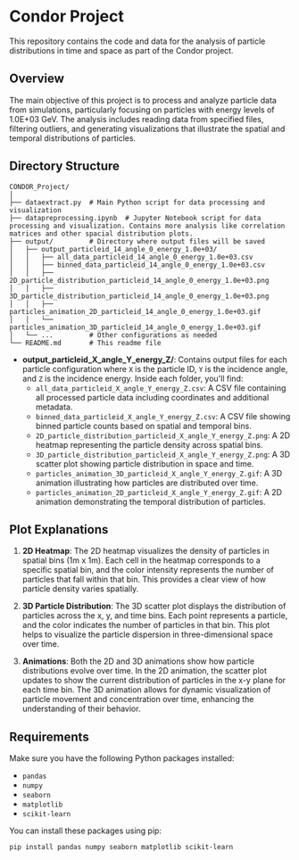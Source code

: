# Condor Project

This repository contains the code and data for the analysis of particle distributions in time and space as part of the Condor project.

## Overview

The main objective of this project is to process and analyze particle data from simulations, particularly focusing on particles with energy levels of 1.0E+03 GeV. The analysis includes reading data from specified files, filtering outliers, and generating visualizations that illustrate the spatial and temporal distributions of particles.

## Directory Structure

```
CONDOR_Project/
│
├── dataextract.py  # Main Python script for data processing and visualization
├── datapreprocessing.ipynb  # Jupyter Notebook script for data processing and visualization. Contains more analysis like correlation matrices and other spacial distribution plots.
├── output/         # Directory where output files will be saved
│   ├── output_particleid_14_angle_0_energy_1.0e+03/
│   │   ├── all_data_particleid_14_angle_0_energy_1.0e+03.csv
│   │   ├── binned_data_particleid_14_angle_0_energy_1.0e+03.csv
│   │   ├── 2D_particle_distribution_particleid_14_angle_0_energy_1.0e+03.png
│   │   ├── 3D_particle_distribution_particleid_14_angle_0_energy_1.0e+03.png
│   │   ├── particles_animation_2D_particleid_14_angle_0_energy_1.0e+03.gif
│   │   └── particles_animation_3D_particleid_14_angle_0_energy_1.0e+03.gif
│   └── ...         # Other configurations as needed
└── README.md       # This readme file
```

- **output_particleid_X_angle_Y_energy_Z/**: Contains output files for each particle configuration where `X` is the particle ID, `Y` is the incidence angle, and `Z` is the incidence energy. Inside each folder, you'll find:
  - `all_data_particleid_X_angle_Y_energy_Z.csv`: A CSV file containing all processed particle data including coordinates and additional metadata.
  - `binned_data_particleid_X_angle_Y_energy_Z.csv`: A CSV file showing binned particle counts based on spatial and temporal bins.
  - `2D_particle_distribution_particleid_X_angle_Y_energy_Z.png`: A 2D heatmap representing the particle density across spatial bins.
  - `3D_particle_distribution_particleid_X_angle_Y_energy_Z.png`: A 3D scatter plot showing particle distribution in space and time.
  - `particles_animation_3D_particleid_X_angle_Y_energy_Z.gif`: A 3D animation illustrating how particles are distributed over time.
  - `particles_animation_2D_particleid_X_angle_Y_energy_Z.gif`: A 2D animation demonstrating the temporal distribution of particles.

## Plot Explanations

1. **2D Heatmap**: The 2D heatmap visualizes the density of particles in spatial bins (1m x 1m). Each cell in the heatmap corresponds to a specific spatial bin, and the color intensity represents the number of particles that fall within that bin. This provides a clear view of how particle density varies spatially.

2. **3D Particle Distribution**: The 3D scatter plot displays the distribution of particles across the x, y, and time bins. Each point represents a particle, and the color indicates the number of particles in that bin. This plot helps to visualize the particle dispersion in three-dimensional space over time.

3. **Animations**: Both the 2D and 3D animations show how particle distributions evolve over time. In the 2D animation, the scatter plot updates to show the current distribution of particles in the x-y plane for each time bin. The 3D animation allows for dynamic visualization of particle movement and concentration over time, enhancing the understanding of their behavior.

## Requirements

Make sure you have the following Python packages installed:

- `pandas`
- `numpy`
- `seaborn`
- `matplotlib`
- `scikit-learn`

You can install these packages using pip:

```bash
pip install pandas numpy seaborn matplotlib scikit-learn
```
